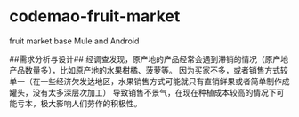 # codemao-fruit-market
fruit market base Mule and Android

##需求分析与设计##
经调查发现，原产地的产品经常会遇到滞销的情况（原产地产品数量多），比如原产地的水果柑橘、菠萝等。
因为买家不多，或者销售方式较单一（在一些经济欠发达地区，水果销售方式可能就只有直销鲜果或者简单制作成罐头，没有太多深层次加工）
导致销售不景气，在现在种植成本较高的情况下可能亏本，极大影响人们劳作的积极性。
